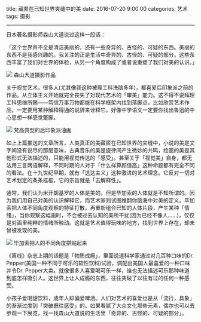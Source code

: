 title: 藏匿在已知世界夹缝中的美
date: 2016-07-20 9:00:00
categories: 艺术
tags: 摄影

---

日本著名摄影师森山大道说过这样一段话：

「这个世界并不全是清洁美丽的，还有一些奇异的、古怪的、可疑的东西。美丽的东西不是我感兴趣的。我关注的正是生活中奇异的、古怪的、可疑的部分。这些东西丰富了我们对世界的体验，从另一个角度构成了或者说重塑了我们对美的认识。」

<!--more-->

![](http://ww4.sinaimg.cn/large/4a41845fjw1f61jvhnuhgj20hs0czmyl.jpg)
森山大道摄影作品

关于视觉艺术，很多人(尤其像我这种被理工科洗脑多年)，都喜爱后印象派之前的作品。从立体主义开始就完全丧失了对现代艺术的「审美」能力。这不得不说拜理工科思维所赐——笃信万事万物都能在科学框架内找到落脚点，比如欣赏艺术作品，一定要用某种解释得通的说辞来诠释它。好像中学语文一定要你找出鲁迅的中心思想一样感觉蹩脚。

![](http://ww1.sinaimg.cn/large/4a41845fjw1f61jvogtqoj20go0af0w8.jpg)
梵高典型的后印象派油画

如上上篇推送的文章所言，人类真正的美藏匿在已知世界的夹缝中，小说的美是文字间没有说尽的那层意味，古典音乐的美是旋律间产生微妙的共鸣，绘画的美是其他形式无法描述的，只能用视觉传达的「感受」。甚至关于「视觉美」自身，都无法用三言两语解释，不同时期的人对于「什么样算颜值高」这种命题都有完全不同的看法。在十九世纪早期，就有「达达主义」这种激进的艺术理念。它反对一切对艺术划定的条条框框，它的宗旨就是「去解释性」。

通常，我们认为米开朗基罗的人体是美的，但是毕加索的人体就是不知所谓的。因为我们用自己对美的认识解释它，而艺术家则试图推翻你脑海中对美的定义。毕加索把人体不同角度观察的特征打散，再重新组合已知的人体片段，产生某种「情绪」，当你观察这幅画时，不会被过去认知的美所干扰(因为已经不像人……)，仅仅是对画里纯粹的情绪所触动。这就是艺术值得玩味的地方，找到世界上存在，却未曾被发现的美。

![](http://ww1.sinaimg.cn/large/4a41845fjw1f61jv6vmg4j20bh0dw3zh.jpg)
毕加索把人的不同角度拼贴起来

《离线》杂志上期的话题是「物质成瘾」，里面说道科学家通过对几百种口味的Dr. Pepper(美国一种不同于可乐的软性饮料)试验，调配出美国人最喜爱的一种口味并令Dr. Pepper大卖。就像很多人喜爱喝可乐一样，谁也无法描述可乐那种味道到底怎样吸引人。这世界上让人成瘾的东西，往往突破了以往有过的任何一种感受。

小孩子爱喝甜饮料，成年人却偏爱啤酒。人们对艺术的喜爱也是从「流行，具象」的渐渐过度到「突破既往感受」的。如果看腻了大众文化那些元素，偶尔也可以去参观一下展览，找一找森山大道说的生活里「奇异的、古怪的、可疑的部分」。

